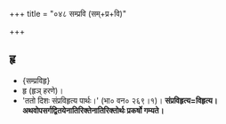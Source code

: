 +++
title = "०४८ सम्प्रवि (सम्+प्र+वि)"

+++

## हृ
- {सम्प्रविहृ}
- हृ (हृञ् हरणे)।
- 'ततो दिशः संप्रविहृत्य पार्थः।' (भा० वन० २६९।१)। **संप्रविहृत्य=विहृत्य। अथवोपसर्गद्वितयेनातिरिक्तेनातिरिक्तोर्थः प्रकर्षो गम्यते।**
